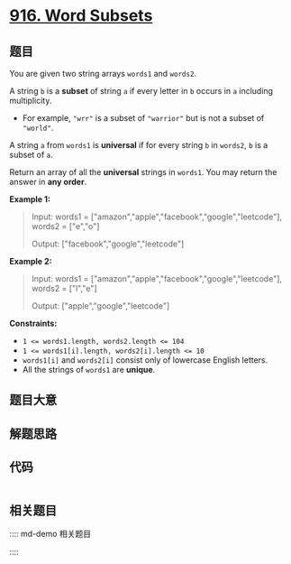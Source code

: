 # [916. Word Subsets](https://leetcode.com/problems/word-subsets)

## 题目

You are given two string arrays `words1` and `words2`.

A string `b` is a **subset** of string `a` if every letter in `b` occurs in
`a` including multiplicity.

  * For example, `"wrr"` is a subset of `"warrior"` but is not a subset of `"world"`.

A string `a` from `words1` is **universal** if for every string `b` in
`words2`, `b` is a subset of `a`.

Return an array of all the **universal** strings in `words1`. You may return
the answer in **any order**.



**Example 1:**

> Input: words1 = ["amazon","apple","facebook","google","leetcode"], words2 = ["e","o"]
> 
> Output: ["facebook","google","leetcode"]

**Example 2:**

> Input: words1 = ["amazon","apple","facebook","google","leetcode"], words2 = ["l","e"]
> 
> Output: ["apple","google","leetcode"]

**Constraints:**

  * `1 <= words1.length, words2.length <= 104`
  * `1 <= words1[i].length, words2[i].length <= 10`
  * `words1[i]` and `words2[i]` consist only of lowercase English letters.
  * All the strings of `words1` are **unique**.


## 题目大意

## 解题思路

## 代码

```javascript

```

## 相关题目

:::: md-demo 相关题目

::::

